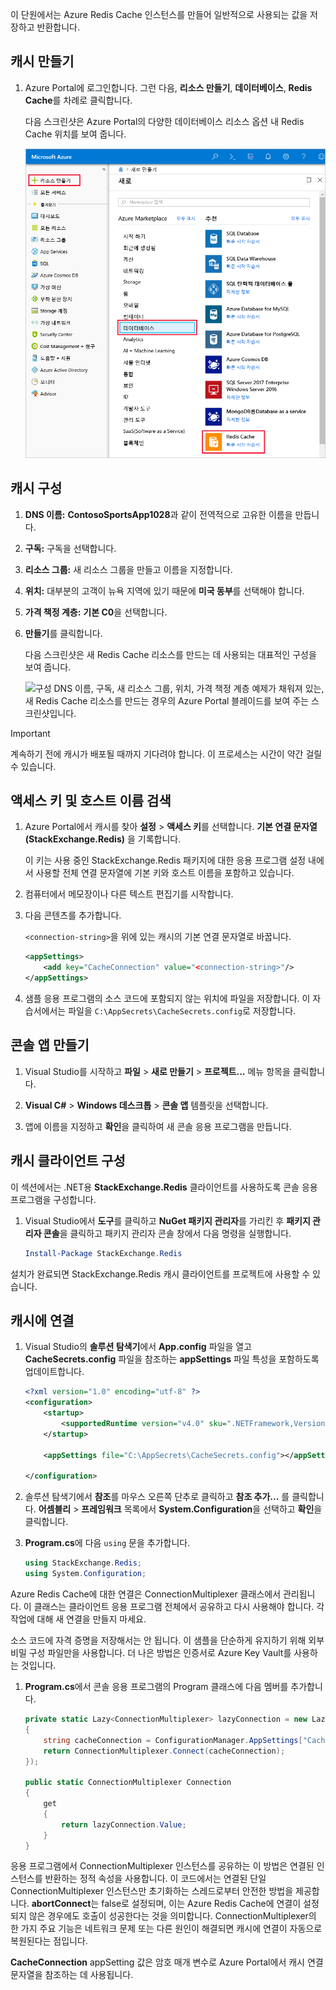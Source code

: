 이 단원에서는 Azure Redis Cache 인스턴스를 만들어 일반적으로 사용되는 값을 저장하고 반환합니다.

## <a name="create-a-cache"></a>캐시 만들기

1. Azure Portal에 로그인합니다. 그런 다음, **리소스 만들기**, **데이터베이스**, **Redis Cache**를 차례로 클릭합니다.

    다음 스크린샷은 Azure Portal의 다양한 데이터베이스 리소스 옵션 내 Redis Cache 위치를 보여 줍니다.

    ![리소스 만들기, 데이터베이스, Redis Cache 옵션이 강조되어 있는 Azure Portal 데이터베이스 옵션을 보여 주는 스크린샷입니다.](../media/4-create-a-cache-1.png)

## <a name="configure-your-cache"></a>캐시 구성

1. **DNS 이름:** **ContosoSportsApp1028**과 같이 전역적으로 고유한 이름을 만듭니다.

1. **구독:** 구독을 선택합니다.

1. **리소스 그룹:** 새 리소스 그룹을 만들고 이름을 지정합니다.

1. **위치:** 대부분의 고객이 뉴욕 지역에 있기 때문에 **미국 동부**를 선택해야 합니다.

1. **가격 책정 계층:** **기본 C0**을 선택합니다.

1. **만들기**를 클릭합니다.

    다음 스크린샷은 새 Redis Cache 리소스를 만드는 데 사용되는 대표적인 구성을 보여 줍니다.

    ![구성 DNS 이름, 구독, 새 리소스 그룹, 위치, 가격 책정 계층 예제가 채워져 있는, 새 Redis Cache 리소스를 만드는 경우의 Azure Portal 블레이드를 보여 주는 스크린샷입니다.](../media/4-create-a-cache-2.png)

> [!IMPORTANT]
> 계속하기 전에 캐시가 배포될 때까지 기다려야 합니다. 이 프로세스는 시간이 약간 걸릴 수 있습니다.

## <a name="retrieve-the-access-keys-and-host-name"></a>액세스 키 및 호스트 이름 검색

1. Azure Portal에서 캐시를 찾아 **설정** > **액세스 키**를 선택합니다. **기본 연결 문자열(StackExchange.Redis)** 을 기록합니다.

    이 키는 사용 중인 StackExchange.Redis 패키지에 대한 응용 프로그램 설정 내에서 사용할 전체 연결 문자열에 기본 키와 호스트 이름을 포함하고 있습니다.

1. 컴퓨터에서 메모장이나 다른 텍스트 편집기를 시작합니다.

1. 다음 콘텐츠를 추가합니다.

    `<connection-string>`을 위에 있는 캐시의 기본 연결 문자열로 바꿉니다.

    ```xml
    <appSettings>
        <add key="CacheConnection" value="<connection-string>"/>
    </appSettings>
    ```

1. 샘플 응용 프로그램의 소스 코드에 포함되지 않는 위치에 파일을 저장합니다. 이 자습서에서는 파일을 `C:\AppSecrets\CacheSecrets.config`로 저장합니다.

## <a name="create-a-console-app"></a>콘솔 앱 만들기

1. Visual Studio를 시작하고 **파일** > **새로 만들기** > **프로젝트...** 메뉴 항목을 클릭합니다.

1. **Visual C#** > **Windows 데스크톱** > **콘솔 앱** 템플릿을 선택합니다.

1. 앱에 이름을 지정하고 **확인**을 클릭하여 새 콘솔 응용 프로그램을 만듭니다.

## <a name="configure-the-cache-client"></a>캐시 클라이언트 구성

이 섹션에서는 .NET용 **StackExchange.Redis** 클라이언트를 사용하도록 콘솔 응용 프로그램을 구성합니다.

1. Visual Studio에서 **도구**를 클릭하고 **NuGet 패키지 관리자**를 가리킨 후 **패키지 관리자 콘솔**을 클릭하고 패키지 관리자 콘솔 창에서 다음 명령을 실행합니다.

    ```powershell
    Install-Package StackExchange.Redis
    ```

설치가 완료되면 StackExchange.Redis 캐시 클라이언트를 프로젝트에 사용할 수 있습니다.

## <a name="connect-to-the-cache"></a>캐시에 연결

1. Visual Studio의 **솔루션 탐색기**에서 **App.config** 파일을 열고 **CacheSecrets.config** 파일을 참조하는 **appSettings** 파일 특성을 포함하도록 업데이트합니다.

    ```xml
    <?xml version="1.0" encoding="utf-8" ?>
    <configuration>
        <startup>
            <supportedRuntime version="v4.0" sku=".NETFramework,Version=v4.7.1" />
        </startup>

        <appSettings file="C:\AppSecrets\CacheSecrets.config"></appSettings>

    </configuration>
    ```

1. 솔루션 탐색기에서 **참조**를 마우스 오른쪽 단추로 클릭하고 **참조 추가...** 를 클릭합니다. **어셈블리** > **프레임워크** 목록에서 **System.Configuration**을 선택하고 **확인**을 클릭합니다.

1. **Program.cs**에 다음 `using` 문을 추가합니다.

    ```csharp
    using StackExchange.Redis;
    using System.Configuration;
    ```

Azure Redis Cache에 대한 연결은 ConnectionMultiplexer 클래스에서 관리됩니다. 이 클래스는 클라이언트 응용 프로그램 전체에서 공유하고 다시 사용해야 합니다. 각 작업에 대해 새 연결을 만들지 마세요.

소스 코드에 자격 증명을 저장해서는 안 됩니다. 이 샘플을 단순하게 유지하기 위해 외부 비밀 구성 파일만을 사용합니다. 더 나은 방법은 인증서로 Azure Key Vault를 사용하는 것입니다.

1. **Program.cs**에서 콘솔 응용 프로그램의 Program 클래스에 다음 멤버를 추가합니다.

    ```csharp
    private static Lazy<ConnectionMultiplexer> lazyConnection = new Lazy<ConnectionMultiplexer>(() =>
    {
        string cacheConnection = ConfigurationManager.AppSettings["CacheConnection"].ToString();
        return ConnectionMultiplexer.Connect(cacheConnection);
    });

    public static ConnectionMultiplexer Connection
    {
        get
        {
            return lazyConnection.Value;
        }
    }
    ```

응용 프로그램에서 ConnectionMultiplexer 인스턴스를 공유하는 이 방법은 연결된 인스턴스를 반환하는 정적 속성을 사용합니다. 이 코드에서는 연결된 단일 ConnectionMultiplexer 인스턴스만 초기화하는 스레드로부터 안전한 방법을 제공합니다. **abortConnect**는 false로 설정되며, 이는 Azure Redis Cache에 연결이 설정되지 않은 경우에도 호출이 성공한다는 것을 의미합니다. ConnectionMultiplexer의 한 가지 주요 기능은 네트워크 문제 또는 다른 원인이 해결되면 캐시에 연결이 자동으로 복원된다는 점입니다.

**CacheConnection** appSetting 값은 암호 매개 변수로 Azure Portal에서 캐시 연결 문자열을 참조하는 데 사용됩니다.

